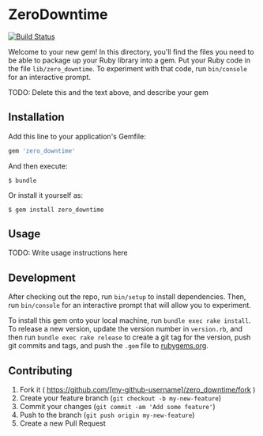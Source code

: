 # ZeroDowntime

[![Build Status](https://travis-ci.org/matthewrudy/zero_downtime.svg?branch=master)](https://travis-ci.org/matthewrudy/zero_downtime)

Welcome to your new gem! In this directory, you'll find the files you need to be able to package up your Ruby library into a gem. Put your Ruby code in the file `lib/zero_downtime`. To experiment with that code, run `bin/console` for an interactive prompt.

TODO: Delete this and the text above, and describe your gem

## Installation

Add this line to your application's Gemfile:

```ruby
gem 'zero_downtime'
```

And then execute:

    $ bundle

Or install it yourself as:

    $ gem install zero_downtime

## Usage

TODO: Write usage instructions here

## Development

After checking out the repo, run `bin/setup` to install dependencies. Then, run `bin/console` for an interactive prompt that will allow you to experiment.

To install this gem onto your local machine, run `bundle exec rake install`. To release a new version, update the version number in `version.rb`, and then run `bundle exec rake release` to create a git tag for the version, push git commits and tags, and push the `.gem` file to [rubygems.org](https://rubygems.org).

## Contributing

1. Fork it ( https://github.com/[my-github-username]/zero_downtime/fork )
2. Create your feature branch (`git checkout -b my-new-feature`)
3. Commit your changes (`git commit -am 'Add some feature'`)
4. Push to the branch (`git push origin my-new-feature`)
5. Create a new Pull Request

